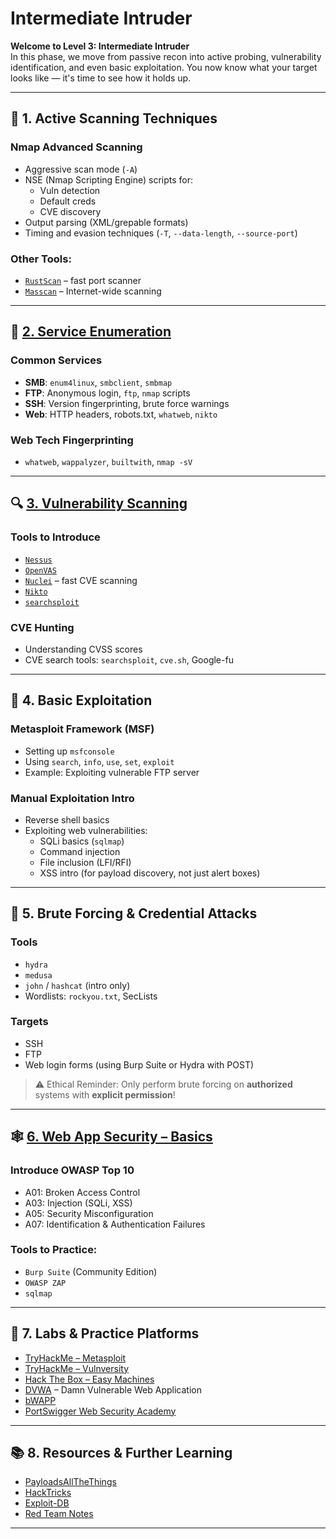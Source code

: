 # Intermediate Intruder

**Welcome to Level 3: Intermediate Intruder**  
In this phase, we move from passive recon into active probing, vulnerability identification, and even basic exploitation. You now know what your target looks like — it's time to see how it holds up.

---

## 🧪 1. Active Scanning Techniques

### Nmap Advanced Scanning
- Aggressive scan mode (`-A`)
- NSE (Nmap Scripting Engine) scripts for:
  - Vuln detection
  - Default creds
  - CVE discovery
- Output parsing (XML/grepable formats)
- Timing and evasion techniques (`-T`, `--data-length`, `--source-port`)

### Other Tools:
- [`RustScan`](https://github.com/RustScan/RustScan) – fast port scanner
- [`Masscan`](https://github.com/robertdavidgraham/masscan) – Internet-wide scanning

---

## 🧱 [2. Service Enumeration](https://claudiaslibrary.notion.site/Enumeration-13219f75683280b1ad52fd9bfcb7367f)

### Common Services
- **SMB**: `enum4linux`, `smbclient`, `smbmap`
- **FTP**: Anonymous login, `ftp`, `nmap` scripts
- **SSH**: Version fingerprinting, brute force warnings
- **Web**: HTTP headers, robots.txt, `whatweb`, `nikto`

### Web Tech Fingerprinting
- `whatweb`, `wappalyzer`, `builtwith`, `nmap -sV`

---

## 🔍 [3. Vulnerability Scanning](https://claudiaslibrary.notion.site/Vulnerability-Scans-13219f7568328026a09bfc4a099fddd7)

### Tools to Introduce
- [`Nessus`](https://www.tenable.com/products/nessus)
- [`OpenVAS`](https://www.greenbone.net/)
- [`Nuclei`](https://github.com/projectdiscovery/nuclei) – fast CVE scanning
- [`Nikto`](https://github.com/sullo/nikto)
- [`searchsploit`](https://github.com/offensive-security/exploitdb)

### CVE Hunting
- Understanding CVSS scores
- CVE search tools: `searchsploit`, `cve.sh`, Google-fu

---

## 🧨 4. Basic Exploitation

### Metasploit Framework (MSF)
- Setting up `msfconsole`
- Using `search`, `info`, `use`, `set`, `exploit`
- Example: Exploiting vulnerable FTP server

### Manual Exploitation Intro
- Reverse shell basics
- Exploiting web vulnerabilities:
  - SQLi basics (`sqlmap`)
  - Command injection
  - File inclusion (LFI/RFI)
  - XSS intro (for payload discovery, not just alert boxes)

---

## 📡 5. Brute Forcing & Credential Attacks

### Tools
- `hydra`
- `medusa`
- `john` / `hashcat` (intro only)
- Wordlists: `rockyou.txt`, SecLists

### Targets
- SSH
- FTP
- Web login forms (using Burp Suite or Hydra with POST)

> ⚠️ Ethical Reminder: Only perform brute forcing on **authorized** systems with **explicit permission**!

---

## 🕸️ [6. Web App Security – Basics](https://claudiaslibrary.notion.site/Web-Applications-Vulnerabilities-12b19f756832801f9e2dd32a86bd628b)

### Introduce OWASP Top 10
- A01: Broken Access Control
- A03: Injection (SQLi, XSS)
- A05: Security Misconfiguration
- A07: Identification & Authentication Failures

### Tools to Practice:
- `Burp Suite` (Community Edition)
- `OWASP ZAP`
- `sqlmap`

---

## 🧪 7. Labs & Practice Platforms

- [TryHackMe – Metasploit](https://tryhackme.com/room/metasploit)
- [TryHackMe – Vulnversity](https://tryhackme.com/room/vulnversity)
- [Hack The Box – Easy Machines](https://www.hackthebox.com/)
- [DVWA](http://www.dvwa.co.uk/) – Damn Vulnerable Web Application
- [bWAPP](http://www.itsecgames.com/)
- [PortSwigger Web Security Academy](https://portswigger.net/web-security)

---

## 📚 8. Resources & Further Learning

- [PayloadsAllTheThings](https://github.com/swisskyrepo/PayloadsAllTheThings)
- [HackTricks](https://book.hacktricks.xyz/)
- [Exploit-DB](https://www.exploit-db.com/)
- [Red Team Notes](https://github.com/antonioCoco/Red-Teaming-Notes)

---
